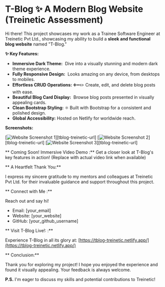 # T-Blog :sparkles: A Modern Blog Website (Treinetic Assessment)

Hi there!  This project showcases my work as a Trainee Software Engineer at Treinetic Pvt Ltd., showcasing my ability to build a **sleek and functional blog website** named "T-Blog." 

**✨ Key Features:**

* **Immersive Dark Theme:** ️ Dive into a visually stunning and modern dark theme experience.
* **Fully Responsive Design:** ️ Looks amazing on any device, from desktops to mobiles.
* **Effortless CRUD Operations:** ➕➖✏️ Create, edit, and delete blog posts with ease.
* **Beautiful Blog Card Display:** ️ Browse blog posts presented in visually appealing cards.
* **Clean Bootstrap Styling:** ⚛️ Built with Bootstrap for a consistent and polished design.
* **Global Accessibility:**  Hosted on Netlify for worldwide reach. 

**Screenshots:**

[![Website Screenshot 1](screenshot1.png)][tblog-treinetic-url]
[![Website Screenshot 2](screenshot2.png)][tblog-treinetic-url]
[![Website Screenshot 3](screenshot3.png)][tblog-treinetic-url]

** Coming Soon! Immersive Video Demo ️:** Get a closer look at T-Blog's key features in action! (Replace with actual video link when available)

** A Heartfelt Thank You:**

I express my sincere gratitude to my mentors and colleagues at Treinetic Pvt Ltd. for their invaluable guidance and support throughout this project. 

** Connect with Me :**

Reach out and say hi!

* Email: [your_email]
* Website: [your_website]
* GitHub: [your_github_username]

** Visit T-Blog Live!: :**

Experience T-Blog in all its glory at: [https://tblog-treinetic.netlify.app/](https://tblog-treinetic.netlify.app/)

** Conclusion:**

Thank you for exploring my project! I hope you enjoyed the experience and found it visually appealing.  Your feedback is always welcome.

**P.S.** I'm eager to discuss my skills and potential contributions to Treinetic! 
